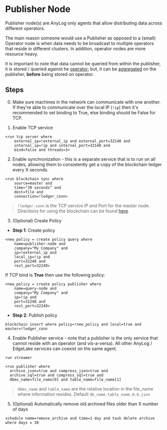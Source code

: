 # Publisher Node

Publisher node(s) are AnyLog only agents that allow distributing data across different operators. 

The main reason someone would use a Publisher as opposed to a (small) Operator node is when data needs to be broadcast 
to multiple operators that reside in different clusters. In addition, operator nodes are more resource heavy. 

It is important to note that data cannot be queried from within the publisher, it is stored / queried against he [operator](operator.md); 
but, it can be [aggregated](../monitoring/aggregations.md) on the publisher, **before** being stored on operator. 

## Steps
0. Make sure machines in the network can communicate with one another. If they're able to communicate over the local IP 
(`!ip`) then it's recommended to set binding to True, else binding should be False for TCP. 

1. Enable TCP service 
```anylog
<run tcp server where 
    external_ip=!external_ip and external_port=32148 and 
    internal_ip=!ip and internal_port=32148 and 
    bind=false and threads=3> 
```

2. Enable synchronization - this is a separate service that is to run on all nodes, allowing them to consistently get a 
copy of the blockchain ledger every X seconds.

```anylog
<run blockchain sync where 
    source=master and 
    time="30 seconds" and 
    dest=file and 
    connection=!ledger_conn>
```
> `!ledger_conn` is the TCP service IP and Port for the master node. Directions for using the blockchain can be found [here]().

3. (Optional) Create Policy

* **Step 1**: Create policy 
```anylog
<new_policy = create policy query where 
    name=publisher-node and 
    company="My Company" and 
    ip=!external_ip and
    local_ip=!ip and 
    port=32248 and
    rest_port=32249>
```

If TCP bind is **True** then use the following policy: 
```anylog
<new_policy = create policy publisher where 
    name=query-node and 
    company="My Company" and 
    ip=!ip and 
    port=32248 and
    rest_port=32249>
```

* **Step 2**: Publish policy
```anylog
blockchain insert where policy=!new_policy and local=true and master=!ledger_conn
```

4. Enable Publisher service - note that a publisher is the only service that cannot reside with an operator (and vis-a-versa). 
All other AnyLog / EdgeLake services can coexist on the same agent. 

```shell
run streamer 

<run publisher where 
  archive_json=true and compress_json=true and 
  archive_sql=true and compress_sql=true and 
  dbms_name=file_name[0] and table_name=file_name[1]
```
> `dbms_name` and `table_name` are the relative location in the file_name where information resides. Default `db_name.table_name.0.0.json`

5. (Optional) Automatically remove old archived files older than X number of days
```anylog
schedule name=remove_archive and time=1 day and task delete archive where days = 30
```
